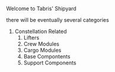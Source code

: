 Welcome to Tabris' Shipyard

there will be eventually several categories

1. Constellation Related
    1. Lifters
    2. Crew Modules
    3. Cargo Modules
    4. Base Compontents
    5. Support Components


